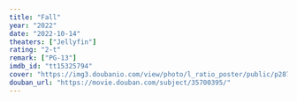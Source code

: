 ```yaml
---
title: "Fall"
year: "2022"
date: "2022-10-14"
theaters: ["Jellyfin"]
rating: "2-t"
remark: ["PG-13"]
imdb_id: "tt15325794"
cover: "https://img3.doubanio.com/view/photo/l_ratio_poster/public/p2879233407.jpg"
douban_url: "https://movie.douban.com/subject/35700395/"
---
```

